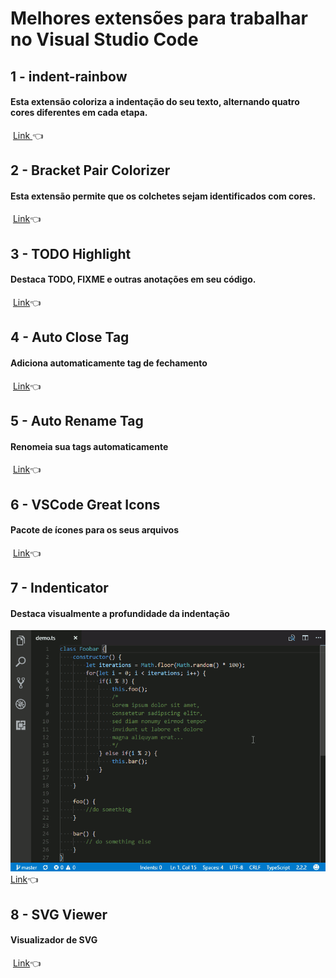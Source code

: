 <h1>Melhores extensões para trabalhar no Visual Studio Code</h1>

<h2>1 - indent-rainbow</h2>
<h4>Esta extensão coloriza a indentação do seu texto, alternando quatro cores diferentes em cada etapa.</h4>
<img src="https://raw.githubusercontent.com/oderwat/vscode-indent-rainbow/master/assets/example.png" alt="">
<a target="_blank" href="https://marketplace.visualstudio.com/items?itemName=oderwat.indent-rainbow">Link </a>👈

<h2>2 - Bracket Pair Colorizer</h2>
<h4>Esta extensão permite que os colchetes sejam identificados com cores.</h4>
<img src="https://github.com/CoenraadS/BracketPair/raw/master/images/example.png" alt="">
<a target="_blank"  href="https://marketplace.visualstudio.com/items?itemName=CoenraadS.bracket-pair-colorizer">Link</a>👈

<h2>3 - TODO Highlight</h2>
<h4>Destaca TODO, FIXME e outras anotações em seu código.</h4>
<img src="https://www.rtancman.com.br/img/posts/2018/11/vscode/vscode-TODOHighlight.png" alt="">
<a target="_blank" href="https://marketplace.visualstudio.com/items?itemName=wayou.vscode-todo-highlight">Link</a>👈

<h2>4 - Auto Close Tag</h2>
<h4>Adiciona automaticamente tag de fechamento</h4>
<img src="https://www.rtancman.com.br/img/posts/2018/11/vscode/auto_close_tags_usage.gif" alt="">
<a target="_blank" href="https://marketplace.visualstudio.com/items?itemName=formulahendry.auto-close-tag">Link</a>👈

<h2>5 - Auto Rename Tag</h2>
<h4>Renomeia sua tags automaticamente</h4>
<img src="https://github.com/formulahendry/vscode-auto-rename-tag/raw/master/images/usage.gif" alt="">
<a target="_black" href="https://marketplace.visualstudio.com/items?itemName=formulahendry.auto-rename-tag">Link</a>👈

<h2>6 - VSCode Great Icons</h2>
<h4>Pacote de ícones para os seus arquivos</h4>
<img src="https://raw.githubusercontent.com/EmmanuelBeziat/vscode-great-icons/icons-test/icons.jpg" alt="">
<a href="https://marketplace.visualstudio.com/items?itemName=emmanuelbeziat.vscode-great-icons">Link</a>👈

<h2>7 - Indenticator</h2>
<h4>Destaca visualmente a profundidade da indentação</h4>
<img src="https://github.com/SirTori/indenticator/raw/master/img/demo.gif" alt="">
<a href="https://marketplace.visualstudio.com/items?itemName=SirTori.indenticator">Link</a>👈

<h2>8 - SVG Viewer</h2>
<h4>Visualizador de SVG</h4>
<img src="https://github.com/cssho/vscode-svgviewer/raw/master/img/from_context.gif" alt="">
<a href="https://marketplace.visualstudio.com/items?itemName=cssho.vscode-svgviewer">Link</a>👈

